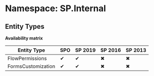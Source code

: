 # Namespace: SP.Internal
## Entity Types

**Availability matrix**

Entity Type | SPO | SP 2019 | SP 2016 | SP 2013
----------|-----|---------|---------|--------
FlowPermissions | ✔ | ✔ | ✖ | ✖
FormsCustomization | ✔ | ✔ | ✖ | ✖
